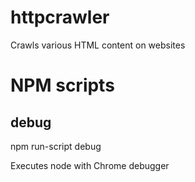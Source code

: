 # httpcrawler
Crawls various HTML content on websites 


# NPM scripts

## debug 

npm run-script debug

Executes node with Chrome debugger
